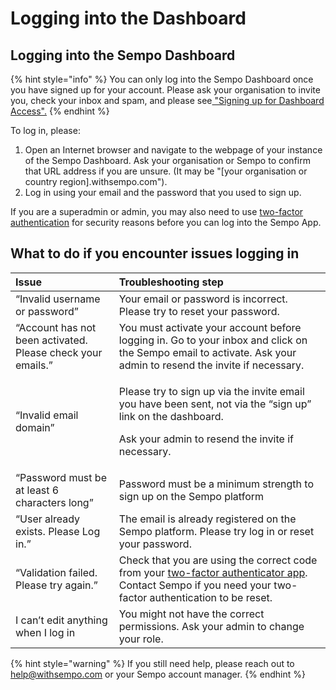 # Logging into the Dashboard

## Logging into the Sempo Dashboard

{% hint style="info" %}
You can only log into the Sempo Dashboard once you have signed up for your account. Please ask your organisation to invite you, check your inbox and spam, and please see[ "Signing up for Dashboard Access".](how-to-log-in/)
{% endhint %}

To log in, please:

1. Open an Internet browser and navigate to the webpage of your instance of the Sempo Dashboard. Ask your organisation or Sempo to confirm that URL address if you are unsure. \(It may be "\[your organisation or country region\].withsempo.com"\). 
2. Log in using your email and the password that you used to sign up.

If you are a superadmin or admin, you may also need to use [two-factor authentication](how-to-log-in/) for security reasons before you can log into the Sempo App.

## What to do if you encounter issues logging in

<table>
  <thead>
    <tr>
      <th style="text-align:left"><b> Issue</b>
      </th>
      <th style="text-align:left"><b>Troubleshooting step</b>
      </th>
    </tr>
  </thead>
  <tbody>
    <tr>
      <td style="text-align:left">&#x201C;Invalid username or password&#x201D;</td>
      <td style="text-align:left">Your email or password is incorrect. Please try to reset your password.</td>
    </tr>
    <tr>
      <td style="text-align:left">&#x201C;Account has not been activated. Please check your emails.&#x201D;</td>
      <td
      style="text-align:left">You must activate your account before logging in. Go to your inbox and
        click on the Sempo email to activate. Ask your admin to resend the invite
        if necessary.</td>
    </tr>
    <tr>
      <td style="text-align:left">&#x201C;Invalid email domain&#x201D;</td>
      <td style="text-align:left">
        <p>Please try to sign up via the invite email you have been sent, not via
          the &#x201C;sign up&#x201D; link on the dashboard.</p>
        <p>Ask your admin to resend the invite if necessary.</p>
      </td>
    </tr>
    <tr>
      <td style="text-align:left">&#x201C;Password must be at least 6 characters long&#x201D;</td>
      <td style="text-align:left">Password must be a minimum strength to sign up on the Sempo platform</td>
    </tr>
    <tr>
      <td style="text-align:left">&#x201C;User already exists. Please Log in.&#x201D;</td>
      <td style="text-align:left">The email is already registered on the Sempo platform. Please try log
        in or reset your password.</td>
    </tr>
    <tr>
      <td style="text-align:left">&#x201C;Validation failed. Please try again.&#x201D;</td>
      <td style="text-align:left">Check that you are using the correct code from your <a href="how-to-log-in/">two-factor authenticator app</a>.
        Contact Sempo if you need your two-factor authentication to be reset.</td>
    </tr>
    <tr>
      <td style="text-align:left">I can&#x2019;t edit anything when I log in</td>
      <td style="text-align:left">You might not have the correct permissions. Ask your admin to change your
        role.</td>
    </tr>
  </tbody>
</table>

{% hint style="warning" %}
If you still need help, please reach out to [help@withsempo.com](mailto:help@withsempo.com) or your Sempo account manager.
{% endhint %}

